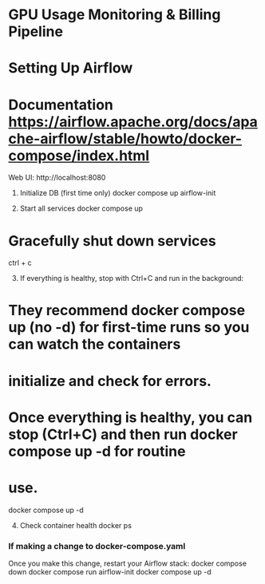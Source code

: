 # GPU Usage Monitoring & Billing Pipeline


# Setting Up Airflow
# Documentation https://airflow.apache.org/docs/apache-airflow/stable/howto/docker-compose/index.html

Web UI: http://localhost:8080

1. Initialize DB (first time only)
docker compose up airflow-init

2. Start all services
docker compose up

# Gracefully shut down services
ctrl + c

3. If everything is healthy, stop with Ctrl+C and run in the background:
# They recommend docker compose up (no -d) for first-time runs so you can watch the containers 
# initialize and check for errors.
# Once everything is healthy, you can stop (Ctrl+C) and then run docker compose up -d for routine 
# use.
docker compose up -d

4. Check container health
docker ps

### If making a change to docker-compose.yaml ###
Once you make this change, restart your Airflow stack:
docker compose down
docker compose run airflow-init
docker compose up -d

